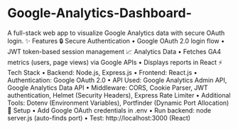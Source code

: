 # Google-Analytics-Dashboard-
A full-stack web app to visualize Google Analytics data with secure OAuth login.
✨ Features
🔒 Secure Authentication
•	Google OAuth 2.0 login flow
•	JWT token-based session management
📈 Analytics Data
•	Fetches GA4 metrics (users, page views) via Google APIs
•	Displays reports in React
⚡ Tech Stack
•	Backend: Node.js, Express.js
•	Frontend: React.js
•	Authentication: Google OAuth 2.0
•	API Used: Google Analytics Admin API, Google Analytics Data API
•	Middleware: CORS, Cookie Parser, JWT authentication, Helmet (Security Headers), Express Rate Limiter
•	Additional Tools: Dotenv (Environment Variables), Portfinder (Dynamic Port Allocation)
🚀 Setup
•	Add Google OAuth credentials in .env
•	Run backend: node server.js (auto-finds port)
•	Test: http://localhost:3000 (React)

